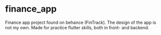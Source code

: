 # finance_app

Finance app project found on behance (FinTrack). The design of the app is not my own. Made for practice flutter skills, both in front- and backend.
